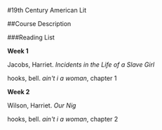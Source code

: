 #19th Century American Lit

##Course Description

###Reading List

**Week 1**

Jacobs, Harriet. *Incidents in the Life of a Slave Girl*

hooks, bell. *ain't i a woman*, chapter 1

**Week 2**

Wilson, Harriet. *Our Nig*

hooks, bell. *ain't i a woman*, chapter 2


